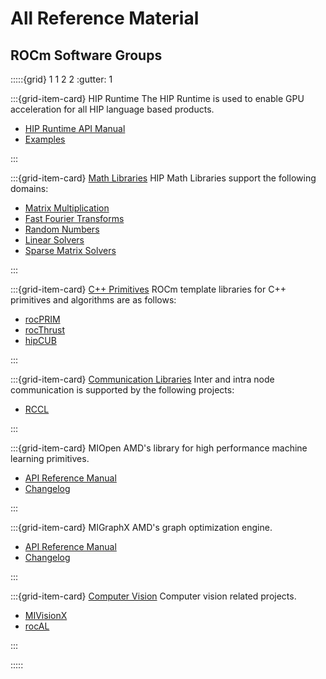 # All Reference Material

## ROCm Software Groups
:::::{grid} 1 1 2 2
:gutter: 1

:::{grid-item-card} HIP Runtime
The HIP Runtime is used to enable GPU acceleration for all HIP language based products.

- [HIP Runtime API Manual](https://rocmdocs.amd.com/projects/hipBLAS/en/rtd/)
- [Examples](https://github.com/amd/rocm-examples/tree/develop/HIP-Basic)

:::

:::{grid-item-card} [Math Libraries](./gpu_libraries/math)
HIP Math Libraries support the following domains:

- [Matrix Multiplication](./gpu_libraries/blas)
- [Fast Fourier Transforms](./gpu_libraries/fft)
- [Random Numbers](./gpu_libraries/rand)
- [Linear Solvers](./gpu_libraries/solver)
- [Sparse Matrix Solvers](./gpu_libraries/sparse)

:::

:::{grid-item-card} [C++ Primitives](./gpu_libraries/c++_primitives)
ROCm template libraries for C++ primitives and algorithms are as follows:

- [rocPRIM](https://rocprim.readthedocs.io/en/latest/)
- [rocThrust](https://rocthrust.readthedocs.io/en/latest/)
- [hipCUB](https://hipcub.readthedocs.io/en/latest/)

:::

:::{grid-item-card} [Communication Libraries](gpu_libraries/communication)
Inter and intra node communication is supported by the following projects:

- [RCCL](https://rocmdocs.amd.com/projects/rccl/en/latest/)


:::

:::{grid-item-card} MIOpen
AMD's library for high performance machine learning primitives. 

- [API Reference Manual](https://rocmdocs.amd.com/projects/MIOpen/en/develop/)
- [Changelog](https://github.com/ROCmSoftwarePlatform/MIOpen/blob/develop/CHANGELOG.md)


:::

:::{grid-item-card} MIGraphX
AMD's graph optimization engine. 

- [API Reference Manual](https://rocmdocs.amd.com/projects/AMDMIGraphX/en/develop/)
- [Changelog](https://github.com/ROCmSoftwarePlatform/MIGraphX/blob/develop/CHANGELOG.md)

:::

:::{grid-item-card} [Computer Vision](./computer_vision)
Computer vision related projects.

- [MIVisionX](https://rocmdocs.amd.com/projects/MIVisionX/en/develop)
- [rocAL](https://rocmdocs.amd.com/projects/rocAL/en/develop)

:::


:::::